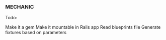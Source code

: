 ### MECHANIC

Todo:

Make it a gem
Make it mountable in Rails app
Read blueprints file
Generate fixtures based on parameters
